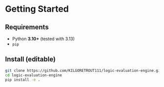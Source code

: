 # Getting Started

## Requirements
- Python **3.10+** (tested with 3.13)
- `pip`

## Install (editable)
```bash
git clone https://github.com/KILGORETROUT111/logic-evaluation-engine.git
cd logic-evaluation-engine
pip install -e .
